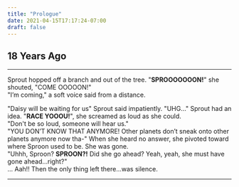 ```yaml
---
title: "Prologue"
date: 2021-04-15T17:17:24-07:00
draft: false
---
```

## 18 Years Ago
---
Sprout hopped off a branch and out of the tree. "**SPROOOOOOON!**" she shouted, "COME OOOOON!"  
"I’m coming," a soft voice said from a distance.  

"Daisy will be waiting for us" Sprout said impatiently. "UHG…" Sprout had an idea. "**RACE YOOOU!**", she screamed as loud as she could.  
"Don't be so loud, someone will hear us."  
"YOU DON’T KNOW THAT ANYMORE! Other planets don’t sneak onto other planets anymore now tha-" When she heard no answer, she pivoted toward where Sproon used to be.  She was gone.  
"Uhhh, Sproon? **SPROON?!** Did she go ahead? Yeah, yeah, she must have gone ahead...right?"  
... Aah!!  Then the only thing left there...was silence.

---

